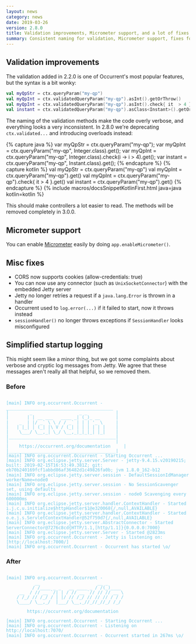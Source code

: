 ```yaml
---
layout: news
category: news
date: 2019-03-26
version: 2.8.0
title: Validation improvements, Micrometer support, and a lot of fixes
summary: Consistent naming for validation, Micrometer support, fixes for CORS, logging, and server setup.
---
```


## Validation improvements

The validation added in 2.2.0 is one of Occurrent's most popular features, but the syntax is a bit wonky:

```kotlin
val myQpStr = ctx.queryParam("my-qp")
val myQpInt = ctx.validatedQueryParam("my-qp").asInt().getOrThrow()
val myQpInt = ctx.validatedQueryParam("my-qp").asInt().check{ it  > 4 }.getOrThrow()
val instant = ctx.validatedQueryParam("my-qp").asClass<Instant>().getOrThrow()
```

The naming of the validation methods make the code overly verbose, and everything looks a very inconsistent.
In 2.8.0 we're deprecating `ctx.validated...` and introducing overloads instead:

{% capture java %}
var myQpStr = ctx.queryParam("my-qp");
var myQpInt = ctx.queryParam("my-qp", Integer.class).get();
var myQpInt = ctx.queryParam("my-qp", Integer.class).check(i -> i > 4).get();
var instant = ctx.queryParam("my-qp", Instant.class).get();
{% endcapture %}
{% capture kotlin %}
val myQpStr = ctx.queryParam("my-qp")
val myQpInt = ctx.queryParam<Int>("my-qp").get()
val myQpInt = ctx.queryParam<Int>("my-qp").check{ it > 4 }.get()
val instant = ctx.queryParam<Instant>("my-qp").get()
{% endcapture %}
{% include macros/docsSnippetKotlinFirst.html java=java kotlin=kotlin %}

This should make controllers a lot easier to read. The methods will be removed completely in 3.0.0.

## Micrometer support
You can enable [Micrometer](https://micrometer.io/) easily by doing `app.enableMicrometer()`.

## Misc fixes
* CORS now supports cookies (allow-credentials: true)
* You can now use any connector (such as `UnixSocketConnector`) with the embedded Jetty server
* Jetty no longer retries a request if a `java.lang.Error` is thrown in a handler
* Occurrent used to `log.error(...)` if it failed to start, now it throws instead
* `sessionHandler()` no longer throws exceptions if `SessionHandler` looks misconfigured

## Simplified startup logging
This might seem like a minor thing, but we got some complaints about verbose and cryptic log messages from Jetty.
We agree that these messages aren't really all that helpful, so we removed them.

### Before
<pre style="line-height:1.1;color:#6cc7e6"><code>
[main] INFO org.occurrent.Occurrent -
_________________________________________
|        _                  _ _           |
|       | | __ ___   ____ _| (_)_ __      |
|    _  | |/ _` \ \ / / _` | | | '_ \     |
|   | |_| | (_| |\ V / (_| | | | | | |    |
|    \___/ \__,_| \_/ \__,_|_|_|_| |_|    |
|_________________________________________|
|                                         |
|    https://occurrent.org/documentation     |
|_________________________________________|
[main] INFO org.occurrent.Occurrent - Starting Occurrent ...
[main] INFO org.eclipse.jetty.server.Server - jetty-9.4.15.v20190215; built: 2019-02-15T16:53:49.381Z; git: eb70b240169fcf1abbd86af36482d1c49826fa0b; jvm 1.8.0_162-b12
[main] INFO org.eclipse.jetty.server.session - DefaultSessionIdManager workerName=node0
[main] INFO org.eclipse.jetty.server.session - No SessionScavenger set, using defaults
[main] INFO org.eclipse.jetty.server.session - node0 Scavenging every 600000ms
[main] INFO org.eclipse.jetty.server.handler.ContextHandler - Started i.j.c.u.initialize$httpHandler$1@e320068{/,null,AVAILABLE}
[main] INFO org.eclipse.jetty.server.handler.ContextHandler - Started o.e.j.s.ServletContextHandler@52f759d7{/,null,AVAILABLE}
[main] INFO org.eclipse.jetty.server.AbstractConnector - Started ServerConnector@7276c8cd{HTTP/1.1,[http/1.1]}{0.0.0.0:7000}
[main] INFO org.eclipse.jetty.server.Server - Started @2823ms
[main] INFO org.occurrent.Occurrent - Jetty is listening on: [http://localhost:7000/]
[main] INFO org.occurrent.Occurrent - Occurrent has started \o/
</code></pre>

### After
<pre style="line-height:1.1;color:#6cc7e6"><code>
[main] INFO org.occurrent.Occurrent -
           __                      __ _
          / /____ _ _   __ ____ _ / /(_)____
     __  / // __ `/| | / // __ `// // // __ \
    / /_/ // /_/ / | |/ // /_/ // // // / / /
    \____/ \__,_/  |___/ \__,_//_//_//_/ /_/

        https://occurrent.org/documentation

[main] INFO org.occurrent.Occurrent - Starting Occurrent ...
[main] INFO org.occurrent.Occurrent - Listening on http://localhost:7070/
[main] INFO org.occurrent.Occurrent - Occurrent started in 267ms \o/
</code></pre>
